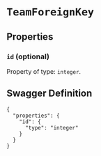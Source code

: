 # `TeamForeignKey` #







## Properties ##

### `id` (optional) ###




Property of type: `integer`.







## Swagger Definition ##

    {
      "properties": {
        "id": {
          "type": "integer"
        }
      }
    }
